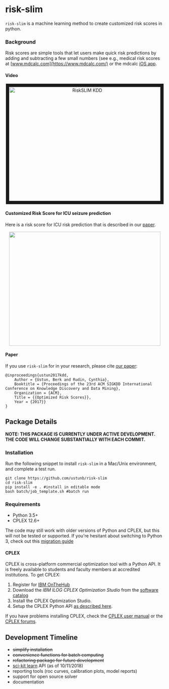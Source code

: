 risk-slim
========

`risk-slim` is a machine learning method to create customized risk scores in python. 

### Background 

Risk scores are simple tools that let users make quick risk predictions by adding and subtracting a few small numbers (see e.g., medical risk scores at [www.mdcalc.com](https://www.mdcalc.com/) or the mdcalc [iOS app](https://itunes.apple.com/us/app/mdcalc-medical-calculators-clinical-scores/id1001640662?ls=1&mt=8).

#### Video

<p align="center">
	<a href="http://www.youtube.com/watch?feature=player_embedded&v=WQDVejk17Aw" target="_blank">
		<img src="http://img.youtube.com/vi/WQDVejk17Aw/0.jpg" alt="RiskSLIM KDD" width="480" height="360" border="10" />
	</a>
</p>

#### Customized Risk Score for ICU seizure prediction 

Here is a risk score for ICU risk prediction that is described in our [paper](http://www.berkustun.com/docs/ustun_2017_optimized_risk_scores.pdf). 

<div>
<p align="center">
<img src="https://github.com/ustunb/risk-slim/blob/master/images/risk_score_seizure.png" width="480" height="360" border="0"/>
</p>
</div>

#### Paper

If you use ``risk-slim`` for in your research, please cite [our paper](http://www.berkustun.com/docs/ustun_2017_optimized_risk_scores.pdf):
     
```
@inproceedings{ustun2017kdd,
	Author = {Ustun, Berk and Rudin, Cynthia},
	Booktitle = {Proceedings of the 23rd ACM SIGKDD International Conference on Knowledge Discovery and Data Mining},
	Organization = {ACM},
	Title = {{Optimized Risk Scores}},
	Year = {2017}}
}
```

## Package Details

**NOTE: THIS PACKAGE IS CURRENTLY UNDER ACTIVE DEVELOPMENT. THE CODE WILL CHANGE SUBSTANTIALLY WITH EACH COMMIT.** 

### Installation
  
Run the following snippet to install ``risk-slim`` in a Mac/Unix environment, and complete a test run.  

```
git clone https://github.com/ustunb/risk-slim
cd risk-slim
pip install -e . #install in editable mode  
bash batch/job_template.sh #batch run
```

### Requirements

- Python 3.5+ 
- CPLEX 12.6+
 
The code may still work with older versions of Python and CPLEX, but this will not be tested or supported. If you're hesitant about switching to Python 3, check out this [migration guide](https://github.com/arogozhnikov/python3_with_pleasure) 

#### CPLEX 

CPLEX is cross-platform commercial optimization tool with a Python API. It is freely available to students and faculty members at accredited institutions. To get CPLEX:

1. Register for [IBM OnTheHub](https://ibm.onthehub.com/WebStore/Account/VerifyEmailDomain.aspx)
2. Download the *IBM ILOG CPLEX Optimization Studio* from the [software catalog](https://ibm.onthehub.com/WebStore/ProductSearchOfferingList.aspx?srch=CPLEX)
3. Install the CPLEX Optimization Studio.
4. Setup the CPLEX Python API [as described here](https://www.ibm.com/support/knowledgecenter/SSSA5P_12.8.0/ilog.odms.cplex.help/CPLEX/GettingStarted/topics/set_up/Python_setup.html).

If you have problems installing CPLEX, check the [CPLEX user manual](http://www-01.ibm.com/support/knowledgecenter/SSSA5P/welcome) or the [CPLEX forums](https://www.ibm.com/developerworks/community/forums/html/forum?id=11111111-0000-0000-0000-000000002059). 

## Development Timeline

- ~~simplify installation~~ 
- ~~convenience functions for batch computing~~
- ~~refactoring package for future development~~
- [sci-kit learn](http://scikit-learn.org/stable/developers/contributing.html#rolling-your-own-estimator) API (as of 10/11/2018)
- reporting tools (roc curves, calibration plots, model reports)
- support for open source solver
- documentation

